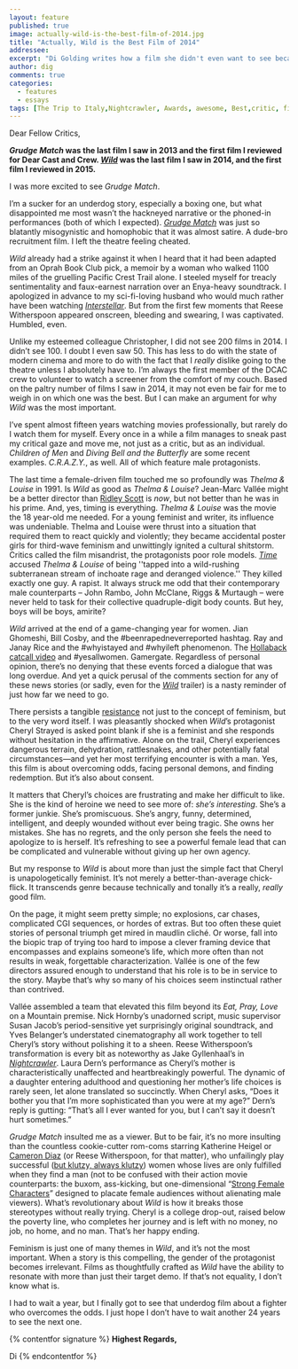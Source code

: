 ```yaml
---
layout: feature
published: true
image: actually-wild-is-the-best-film-of-2014.jpg
title: "Actually, Wild is the Best Film of 2014"
addressee: 
excerpt: "Di Golding writes how a film she didn't even want to see became her favourite of the year"
author: dig
comments: true
categories:
  - features
  - essays
tags: [The Trip to Italy,Nightcrawler, Awards, awesome, Best,critic, films, good, list, movies, Top films 2014, worst, year end]
---
```

Dear Fellow Critics, 

**_Grudge Match_ was the last film I saw in 2013 and the first film I reviewed for Dear Cast and Crew. [_Wild_](http://www.dearcastandcrew.com/content/2015/1/4/wild.html) was the last film I saw in 2014, and the first film I reviewed in 2015.**

I was more excited to see _Grudge Match_. 

I’m a sucker for an underdog story, especially a boxing one, but what disappointed me most wasn’t the hackneyed narrative or the phoned-in performances (both of which I expected). [_Grudge Match_](http://www.dearcastandcrew.com/content/2013/12/19/grudge-match.html) was just so blatantly misogynistic and homophobic that it was almost satire. A dude-bro recruitment film. I left the theatre feeling cheated. 

_Wild_ already had a strike against it when I heard that it had been adapted from an Oprah Book Club pick, a memoir by a woman who walked 1100 miles of the gruelling Pacific Crest Trail alone. I steeled myself for treacly sentimentality and faux-earnest narration over an Enya-heavy soundtrack. I apologized in advance to my sci-fi-loving husband who would much rather have been watching [_Interstellar_](http://www.dearcastandcrew.com/content/2014/11/10/interstellar.html). But from the first few moments that Reese Witherspoon appeared onscreen, bleeding and swearing, I was captivated. Humbled, even.

Unlike my esteemed colleague Christopher, I did not see 200 films in 2014. I didn’t see 100. I doubt I even saw 50. This has less to do with the state of modern cinema and more to do with the fact that I _really_ dislike going to the theatre unless I absolutely have to. I’m always the first member of the DCAC crew to volunteer to watch a screener from the comfort of my couch. Based on the paltry number of films I saw in 2014, it may not even be fair for me to weigh in on which one was the best. But I can make an argument for why _Wild_ was the most important. 

I’ve spent almost fifteen years watching movies professionally, but rarely do I watch them for myself. Every once in a while a film manages to sneak past my critical gaze and move me, not just as a critic, but as an individual. _Children of Men_ and _Diving Bell and the Butterfly_ are some recent examples. _C.R.A.Z.Y._, as well. All of which feature male protagonists. 

The last time a female-driven film touched me so profoundly was _Thelma & Louise_ in 1991. Is _Wild_ as good as _Thelma & Louise_? Jean-Marc Vallée might be a better director than [Ridley Scott](http://www.dearcastandcrew.com/content/2014/12/12/exodus-gods-and-kings.html) is _now_, but not better than he was in his prime. And, yes, timing is everything. _Thelma & Louise_ was the movie the 18 year-old me needed. For a young feminist and writer, its influence was undeniable. Thelma and Louise were thrust into a situation that required them to react quickly and violently; they became accidental poster girls for third-wave feminism and unwittingly ignited a cultural shitstorm. Critics called the film misandrist, the protagonists poor role models. [_Time_](http://www.ew.com/ew/article/0,,287998,00.html) accused _Thelma & Louise_ of being ''tapped into a wild-rushing subterranean stream of inchoate rage and deranged violence.'' They killed exactly one guy. A rapist. It always struck me odd that their contemporary male counterparts – John Rambo, John McClane, Riggs & Murtaugh – were never held to task for their collective quadruple-digit body counts. But hey, boys will be boys, amirite?

_Wild_ arrived at the end of a game-changing year for women. Jian Ghomeshi, Bill Cosby, and the #beenrapedneverreported hashtag. Ray and Janay Rice and the #whyistayed and #whyileft phenomenon. The [Hollaback catcall video](https://www.youtube.com/watch?v=b1XGPvbWn0A) and #yesallwomen. Gamergate. Regardless of personal opinion, there’s no denying that these events forced a dialogue that was long overdue. And yet a quick perusal of the comments section for any of these news stories (or sadly, even for the [_Wild_](https://www.youtube.com/watch?v=tn2-GSqPyl0) trailer) is a nasty reminder of just how far we need to go. 

There persists a tangible [resistance](http://womenagainstfeminism.tumblr.com/) not just to the concept of feminism, but to the very word itself. I was pleasantly shocked when _Wild_’s protagonist Cheryl Strayed is asked point blank if she is a feminist and she responds without hesitation in the affirmative. Alone on the trail, Cheryl experiences dangerous terrain, dehydration, rattlesnakes, and other potentially fatal circumstances—and yet her most terrifying encounter is with a man. Yes, this film is about overcoming odds, facing personal demons, and finding redemption. But it’s also about consent.

It matters that Cheryl’s choices are frustrating and make her difficult to like. She is the kind of heroine we need to see more of: _she’s interesting_. She’s a former junkie. She’s promiscuous. She’s angry, funny, determined, intelligent, and deeply wounded without ever being tragic. She owns her mistakes. She has no regrets, and the only person she feels the need to apologize to is herself. It’s refreshing to see a powerful female lead that can be complicated and vulnerable without giving up her own agency.

But my response to _Wild_ is about more than just the simple fact that Cheryl is unapologetically feminist. It’s not merely a better-than-average chick-flick. It transcends genre because technically and tonally it’s a really, _really_ good film.  

On the page, it might seem pretty simple; no explosions, car chases, complicated CGI sequences, or hordes of extras. But too often these quiet stories of personal triumph get mired in maudlin cliché. Or worse, fall into the biopic trap of trying too hard to impose a clever framing device that encompasses and explains someone’s life, which more often than not results in weak, forgettable characterization. Vallée is one of the few directors assured enough to understand that his role is to be in service to the story. Maybe that’s why so many of his choices seem instinctual rather than contrived. 

Vallée assembled a team that elevated this film beyond its _Eat, Pray, Love_ on a Mountain premise. Nick Hornby’s unadorned script, music supervisor Susan Jacob’s period-sensitive yet surprisingly original soundtrack, and Yves Belanger’s understated cinematography all work together to tell Cheryl’s story without polishing it to a sheen. Reese Witherspoon’s transformation is every bit as noteworthy as Jake Gyllenhaal’s in [_Nightcrawler_](http://www.dearcastandcrew.com/content/2014/10/29/nightcrawler.html). Laura Dern’s performance as Cheryl’s mother is characteristically unaffected and heartbreakingly powerful. The dynamic of a daughter entering adulthood and questioning her mother’s life choices is rarely seen, let alone translated so succinctly. When Cheryl asks, “Does it bother you that I’m more sophisticated than you were at my age?” Dern’s reply is gutting: “That’s all I ever wanted for you, but I can’t say it doesn’t hurt sometimes.” 

_Grudge Match_ insulted me as a viewer. But to be fair, it’s no more insulting than the countless cookie-cutter rom-coms starring Katherine Heigel or [Cameron Diaz](http://www.dearcastandcrew.com/content/2014/4/29/the-other-woman.html) (or Reese Witherspoon, for that matter), who unfailingly play successful ([but klutzy, always klutzy](http://www.newyorker.com/magazine/2011/10/03/flick-chicks)) women whose lives are only fulfilled when they find a man (not to be confused with their action movie counterparts: the buxom, ass-kicking, but one-dimensional “[Strong Female Characters](https://thedissolve.com/features/exposition/618-were-losing-all-our-strong-female-characters-to-tr/)” designed to placate female audiences without alienating male viewers). What’s revolutionary about _Wild_ is how it breaks those stereotypes without really trying. Cheryl is a college drop-out, raised below the poverty line, who completes her journey and is left with no money, no job, no home, and no man. That’s her happy ending. 

Feminism is just one of many themes in _Wild_, and it’s not the most important. When a story is this compelling, the gender of the protagonist becomes irrelevant. Films as thoughtfully crafted as _Wild_ have the ability to resonate with more than just their target demo. If that’s not equality, I don’t know what is.

I had to wait a year, but I finally got to see that underdog film about a fighter who overcomes the odds. I just hope I don’t have to wait another 24 years to see the next one.

{% contentfor signature %}
**Highest Regards,**

Di
{% endcontentfor %}